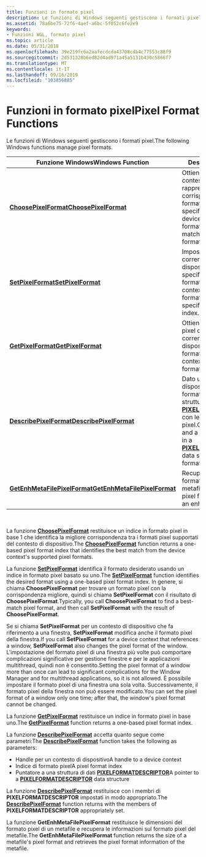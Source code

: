 ```yaml
---
title: Funzioni in formato pixel
description: Le funzioni di Windows seguenti gestiscono i formati pixel.
ms.assetid: 78a6be75-72f6-4aef-a6bc-5f052c6fe2e9
keywords:
- Funzioni WGL, formato pixel
ms.topic: article
ms.date: 05/31/2018
ms.openlocfilehash: 39e219fc6a2aafecdcda43708cdb4c77553c88f9
ms.sourcegitcommit: 2d531328b6ed82d4ad971a45a5131b430c5866f7
ms.translationtype: MT
ms.contentlocale: it-IT
ms.lasthandoff: 09/16/2019
ms.locfileid: "103856885"
---
```

# <a name="pixel-format-functions"></a><span data-ttu-id="cdc43-104">Funzioni in formato pixel</span><span class="sxs-lookup"><span data-stu-id="cdc43-104">Pixel Format Functions</span></span>

<span data-ttu-id="cdc43-105">Le funzioni di Windows seguenti gestiscono i formati pixel.</span><span class="sxs-lookup"><span data-stu-id="cdc43-105">The following Windows functions manage pixel formats.</span></span>



| <span data-ttu-id="cdc43-106">Funzione Windows</span><span class="sxs-lookup"><span data-stu-id="cdc43-106">Windows Function</span></span>                                               | <span data-ttu-id="cdc43-107">Descrizione</span><span class="sxs-lookup"><span data-stu-id="cdc43-107">Description</span></span>                                                                                                                                                           |
|----------------------------------------------------------------|-----------------------------------------------------------------------------------------------------------------------------------------------------------------------|
| [<span data-ttu-id="cdc43-108">**ChoosePixelFormat**</span><span class="sxs-lookup"><span data-stu-id="cdc43-108">**ChoosePixelFormat**</span></span>](/windows/desktop/api/wingdi/nf-wingdi-choosepixelformat)                 | <span data-ttu-id="cdc43-109">Ottiene il formato pixel del contesto di dispositivo che rappresenta la corrispondenza più vicina al formato pixel specificato.</span><span class="sxs-lookup"><span data-stu-id="cdc43-109">Obtains the device context's pixel format that is the closest match to a specified pixel format.</span></span>                                                                      |
| [<span data-ttu-id="cdc43-110">**SetPixelFormat**</span><span class="sxs-lookup"><span data-stu-id="cdc43-110">**SetPixelFormat**</span></span>](/windows/desktop/api/wingdi/nf-wingdi-setpixelformat)                       | <span data-ttu-id="cdc43-111">Imposta il formato pixel corrente di un contesto di dispositivo sul formato pixel specificato da un indice di formato pixel.</span><span class="sxs-lookup"><span data-stu-id="cdc43-111">Sets a device context's current pixel format to the pixel format specified by a pixel format index.</span></span>                                                                   |
| [<span data-ttu-id="cdc43-112">**GetPixelFormat**</span><span class="sxs-lookup"><span data-stu-id="cdc43-112">**GetPixelFormat**</span></span>](/windows/desktop/api/wingdi/nf-wingdi-getpixelformat)                       | <span data-ttu-id="cdc43-113">Ottiene l'indice di formato pixel del formato pixel corrente di un contesto di dispositivo.</span><span class="sxs-lookup"><span data-stu-id="cdc43-113">Obtains the pixel format index of a device context's current pixel format.</span></span>                                                                                            |
| [<span data-ttu-id="cdc43-114">**DescribePixelFormat**</span><span class="sxs-lookup"><span data-stu-id="cdc43-114">**DescribePixelFormat**</span></span>](/windows/desktop/api/wingdi/nf-wingdi-describepixelformat)             | <span data-ttu-id="cdc43-115">Dato un contesto di dispositivo e un indice di formato pixel, compila una struttura di dati [**PIXELFORMATDESCRIPTOR**](/windows/win32/api/wingdi/ns-wingdi-pixelformatdescriptor) con le proprietà del formato pixel.</span><span class="sxs-lookup"><span data-stu-id="cdc43-115">Given a device context and a pixel format index, fills in a [**PIXELFORMATDESCRIPTOR**](/windows/win32/api/wingdi/ns-wingdi-pixelformatdescriptor) data structure with the pixel format's properties.</span></span> |
| [<span data-ttu-id="cdc43-116">**GetEnhMetaFilePixelFormat**</span><span class="sxs-lookup"><span data-stu-id="cdc43-116">**GetEnhMetaFilePixelFormat**</span></span>](/windows/desktop/api/wingdi/nf-wingdi-getenhmetafilepixelformat) | <span data-ttu-id="cdc43-117">Recupera le informazioni sul formato pixel per un metafile avanzato.</span><span class="sxs-lookup"><span data-stu-id="cdc43-117">Retrieves pixel format information for an enhanced metafile.</span></span>                                                                                                          |



 

<span data-ttu-id="cdc43-118">La funzione [**ChoosePixelFormat**](/windows/desktop/api/wingdi/nf-wingdi-choosepixelformat) restituisce un indice in formato pixel in base 1 che identifica la migliore corrispondenza tra i formati pixel supportati del contesto di dispositivo.</span><span class="sxs-lookup"><span data-stu-id="cdc43-118">The [**ChoosePixelFormat**](/windows/desktop/api/wingdi/nf-wingdi-choosepixelformat) function returns a one-based pixel format index that identifies the best match from the device context's supported pixel formats.</span></span>

<span data-ttu-id="cdc43-119">La funzione [**SetPixelFormat**](/windows/desktop/api/wingdi/nf-wingdi-setpixelformat) identifica il formato desiderato usando un indice in formato pixel basato su uno.</span><span class="sxs-lookup"><span data-stu-id="cdc43-119">The [**SetPixelFormat**](/windows/desktop/api/wingdi/nf-wingdi-setpixelformat) function identifies the desired format using a one-based pixel format index.</span></span> <span data-ttu-id="cdc43-120">In genere, si chiama **ChoosePixelFormat** per trovare un formato pixel con la corrispondenza migliore, quindi si chiama **SetPixelFormat** con il risultato di **ChoosePixelFormat**.</span><span class="sxs-lookup"><span data-stu-id="cdc43-120">Typically, you call **ChoosePixelFormat** to find a best-match pixel format, and then call **SetPixelFormat** with the result of **ChoosePixelFormat**.</span></span>

<span data-ttu-id="cdc43-121">Se si chiama **SetPixelFormat** per un contesto di dispositivo che fa riferimento a una finestra, **SetPixelFormat** modifica anche il formato pixel della finestra.</span><span class="sxs-lookup"><span data-stu-id="cdc43-121">If you call **SetPixelFormat** for a device context that references a window, **SetPixelFormat** also changes the pixel format of the window.</span></span> <span data-ttu-id="cdc43-122">L'impostazione del formato pixel di una finestra più volte può comportare complicazioni significative per gestione finestre e per le applicazioni multithread, quindi non è consentito.</span><span class="sxs-lookup"><span data-stu-id="cdc43-122">Setting the pixel format of a window more than once can lead to significant complications for the Window Manager and for multithread applications, so it is not allowed.</span></span> <span data-ttu-id="cdc43-123">È possibile impostare il formato pixel di una finestra una sola volta. Successivamente, il formato pixel della finestra non può essere modificato.</span><span class="sxs-lookup"><span data-stu-id="cdc43-123">You can set the pixel format of a window only one time; after that, the window's pixel format cannot be changed.</span></span>

<span data-ttu-id="cdc43-124">La funzione [**GetPixelFormat**](/windows/desktop/api/wingdi/nf-wingdi-getpixelformat) restituisce un indice in formato pixel in base uno.</span><span class="sxs-lookup"><span data-stu-id="cdc43-124">The [**GetPixelFormat**](/windows/desktop/api/wingdi/nf-wingdi-getpixelformat) function returns a one-based pixel format index.</span></span>

<span data-ttu-id="cdc43-125">La funzione [**DescribePixelFormat**](/windows/desktop/api/wingdi/nf-wingdi-describepixelformat) accetta quanto segue come parametri:</span><span class="sxs-lookup"><span data-stu-id="cdc43-125">The [**DescribePixelFormat**](/windows/desktop/api/wingdi/nf-wingdi-describepixelformat) function takes the following as parameters:</span></span>

-   <span data-ttu-id="cdc43-126">Handle per un contesto di dispositivo</span><span class="sxs-lookup"><span data-stu-id="cdc43-126">A handle to a device context</span></span>
-   <span data-ttu-id="cdc43-127">Indice di formato pixel</span><span class="sxs-lookup"><span data-stu-id="cdc43-127">A pixel format index</span></span>
-   <span data-ttu-id="cdc43-128">Puntatore a una struttura di dati [**PIXELFORMATDESCRIPTOR**](/windows/win32/api/wingdi/ns-wingdi-pixelformatdescriptor)</span><span class="sxs-lookup"><span data-stu-id="cdc43-128">A pointer to a [**PIXELFORMATDESCRIPTOR**](/windows/win32/api/wingdi/ns-wingdi-pixelformatdescriptor) data structure</span></span>

<span data-ttu-id="cdc43-129">La funzione [**DescribePixelFormat**](/windows/desktop/api/wingdi/nf-wingdi-describepixelformat) restituisce con i membri di **PIXELFORMATDESCRIPTOR** impostati in modo appropriato.</span><span class="sxs-lookup"><span data-stu-id="cdc43-129">The [**DescribePixelFormat**](/windows/desktop/api/wingdi/nf-wingdi-describepixelformat) function returns with the members of **PIXELFORMATDESCRIPTOR** appropriately set.</span></span>

<span data-ttu-id="cdc43-130">La funzione **GetEnhMetaFilePixelFormat** restituisce le dimensioni del formato pixel di un metafile e recupera le informazioni sul formato pixel del metafile.</span><span class="sxs-lookup"><span data-stu-id="cdc43-130">The **GetEnhMetaFilePixelFormat** function returns the size of a metafile's pixel format and retrieves the pixel format information of the metafile.</span></span>

 

 




